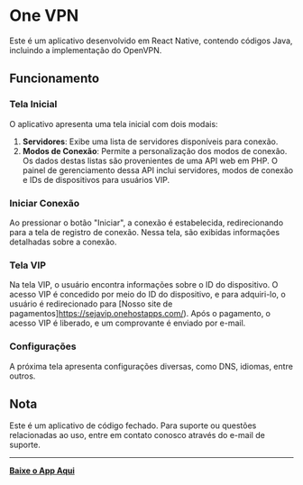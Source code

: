# One VPN

Este é um aplicativo desenvolvido em React Native, contendo códigos Java, incluindo a implementação do OpenVPN.

## Funcionamento

### Tela Inicial

O aplicativo apresenta uma tela inicial com dois modais:

1. **Servidores**: Exibe uma lista de servidores disponíveis para conexão.
2. **Modos de Conexão**: Permite a personalização dos modos de conexão. Os dados destas listas são provenientes de uma API web em PHP. O painel de gerenciamento dessa API inclui servidores, modos de conexão e IDs de dispositivos para usuários VIP.

### Iniciar Conexão

Ao pressionar o botão "Iniciar", a conexão é estabelecida, redirecionando para a tela de registro de conexão. Nessa tela, são exibidas informações detalhadas sobre a conexão.

### Tela VIP

Na tela VIP, o usuário encontra informações sobre o ID do dispositivo. O acesso VIP é concedido por meio do ID do dispositivo, e para adquiri-lo, o usuário é redirecionado para [Nosso site de pagamentos]https://sejavip.onehostapps.com/). Após o pagamento, o acesso VIP é liberado, e um comprovante é enviado por e-mail.

### Configurações

A próxima tela apresenta configurações diversas, como DNS, idiomas, entre outros.

## Nota

Este é um aplicativo de código fechado. Para suporte ou questões relacionadas ao uso, entre em contato conosco através do e-mail de suporte.

---

[**Baixe o App Aqui**](https://play.google.com/store/apps/details?id=com.one.vpnapp)
